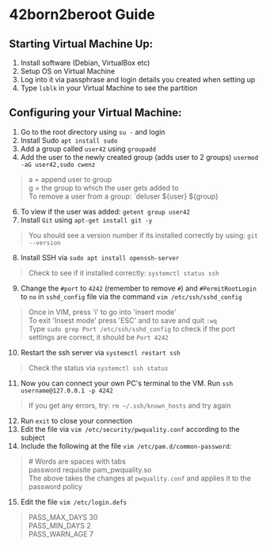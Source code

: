 # 42born2beroot Guide

## Starting Virtual Machine Up:
  1. Install software (Debian, VirtualBox etc)
  2. Setup OS on Virtual Machine
  3. Log into it via passphrase and login details you created when setting up
  4. Type `lsblk` in your Virtual Machine to see the partition
 
 ## Configuring your Virtual Machine:
  1. Go to the root directory using `su -` and login
  2. Install Sudo `apt install sudo`
  3. Add a group called `user42` using `groupadd`
  4. Add the user to the newly created group (adds user to 2 groups) `usermod -aG user42,sudo cwenz`
  > a = append user to group \
  > g = the group to which the user gets added to \
  > To remove a user from a group: `deluser ${user} ${group}
  6. To view if the user was added: `getent group user42`
  7. Install `Git` using `apt-get install git -y`
  > You should see a version number if its installed correctly by using: `git --version`
  8. Install SSH via `sudo apt install openssh-server`
  > Check to see if it installed correctly: `systemctl status ssh`
  9. Change the `#port` to `4242` (remember to remove `#`) and `#PermitRootLogin` to  `no` in `sshd_config` file via the command `vim /etc/ssh/sshd_config`
  > Once in VIM, press 'i' to go into 'insert mode' \
  > To exit 'Insest mode' press 'ESC' and to save and quit `:wq` \
  > Type `sudo grep Port /etc/ssh/sshd_config` to check if the port settings are correct, it should be `Port 4242`
  10. Restart the ssh server via `systemctl restart ssh`
  > Check the status via `systemctl ssh status`
  11. Now you can connect your own PC's terminal to the VM. Run `ssh username@127.0.0.1 -p 4242`
  > If you get any errors, try: `rm ~/.ssh/known_hosts` and try again
  12. Run `exit` to close your connection
  13. Edit the file via `vim /etc/security/pwquality.conf` according to the subject
  14. Include the following at the file `vim /etc/pam.d/common-password`:
  > \# Words are spaces with tabs \
  > password   requisite   pam_pwquality.so \
  > The above takes the changes at `pwquality.conf` and applies it to the password policy
  15. Edit the file `vim /etc/login.defs`
  > PASS_MAX_DAYS 30 \
  > PASS_MIN_DAYS 2 \
  > PASS_WARN_AGE 7
  
